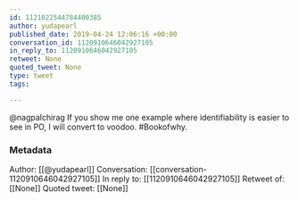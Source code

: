 ```yaml
---
id: 1121022544784400385
author: yudapearl
published_date: 2019-04-24 12:06:16 +00:00
conversation_id: 1120910646042927105
in_reply_to: 1120910646042927105
retweet: None
quoted_tweet: None
type: tweet
tags:

---
```


@nagpalchirag If you show me one example where identifiability is easier to see in PO, I will convert to voodoo. #Bookofwhy.

### Metadata

Author: [[@yudapearl]]
Conversation: [[conversation-1120910646042927105]]
In reply to: [[1120910646042927105]]
Retweet of: [[None]]
Quoted tweet: [[None]]
